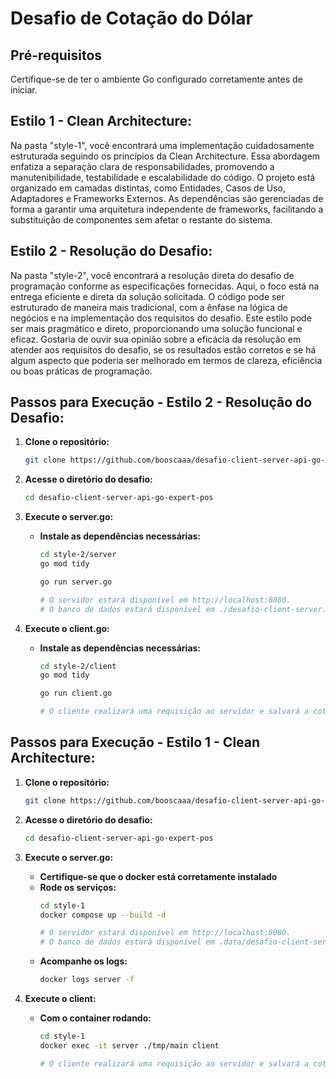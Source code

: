 # Desafio de Cotação do Dólar

## Pré-requisitos

Certifique-se de ter o ambiente Go configurado corretamente antes de iniciar.

## Estilo 1 - Clean Architecture:

Na pasta "style-1", você encontrará uma implementação cuidadosamente estruturada seguindo os princípios da Clean Architecture. Essa abordagem enfatiza a separação clara de responsabilidades, promovendo a manutenibilidade, testabilidade e escalabilidade do código. O projeto está organizado em camadas distintas, como Entidades, Casos de Uso, Adaptadores e Frameworks Externos. As dependências são gerenciadas de forma a garantir uma arquitetura independente de frameworks, facilitando a substituição de componentes sem afetar o restante do sistema.

## Estilo 2 - Resolução do Desafio:

Na pasta "style-2", você encontrará a resolução direta do desafio de programação conforme as especificações fornecidas. Aqui, o foco está na entrega eficiente e direta da solução solicitada. O código pode ser estruturado de maneira mais tradicional, com a ênfase na lógica de negócios e na implementação dos requisitos do desafio. Este estilo pode ser mais pragmático e direto, proporcionando uma solução funcional e eficaz. Gostaria de ouvir sua opinião sobre a eficácia da resolução em atender aos requisitos do desafio, se os resultados estão corretos e se há algum aspecto que poderia ser melhorado em termos de clareza, eficiência ou boas práticas de programação.

## Passos para Execução - Estilo 2 - Resolução do Desafio:

1. **Clone o repositório:**

    ```bash
    git clone https://github.com/booscaaa/desafio-client-server-api-go-expert-pos.git
    ```

2. **Acesse o diretório do desafio:**

    ```bash
    cd desafio-client-server-api-go-expert-pos
    ```

3. **Execute o server.go:**
    - **Instale as dependências necessárias:**
        ```bash
        cd style-2/server
        go mod tidy

        go run server.go

        # O servidor estará disponível em http://localhost:8080.
        # O banco de dados estará disponível em ./desafio-client-server.db
        ```

3. **Execute o client.go:**
    - **Instale as dependências necessárias:**
        ```bash
        cd style-2/client
        go mod tidy

        go run client.go

        # O cliente realizará uma requisição ao servidor e salvará a cotação atual em um arquivo chamado cotacao.txt no formato: Dólar: {valor}.
        ```

## Passos para Execução - Estilo 1 - Clean Architecture:

1. **Clone o repositório:**

    ```bash
    git clone https://github.com/booscaaa/desafio-client-server-api-go-expert-pos.git
    ```

2. **Acesse o diretório do desafio:**

    ```bash
    cd desafio-client-server-api-go-expert-pos
    ```

3. **Execute o server.go:**
    - **Certifique-se que o docker está corretamente instalado**
    - **Rode os serviços:**
        ```bash
        cd style-1
        docker compose up --build -d

        # O servidor estará disponível em http://localhost:8080.
        # O banco de dados estará disponível em .data/desafio-client-server.db
        ```
    - **Acompanhe os logs:**
        ```bash
        docker logs server -f
        ```

3. **Execute o client:**
    - **Com o container rodando:**
        ```bash
        cd style-1
        docker exec -it server ./tmp/main client

        # O cliente realizará uma requisição ao servidor e salvará a cotação atual em um arquivo chamado cotacao.txt no formato: Dólar: {valor} na pasta ./data.
        ```
